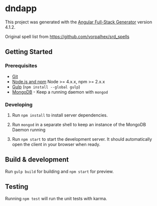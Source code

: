 # dndapp

This project was generated with the [Angular Full-Stack Generator](https://github.com/DaftMonk/generator-angular-fullstack) version 4.1.2.

Original spell list from https://github.com/vorpalhex/srd_spells

## Getting Started

### Prerequisites

- [Git](https://git-scm.com/)
- [Node.js and npm](nodejs.org) Node >= 4.x.x, npm >= 2.x.x
- [Gulp](http://gulpjs.com/) (`npm install --global gulp`)
- [MongoDB](https://www.mongodb.org/) - Keep a running daemon with `mongod`

### Developing

1. Run `npm install` to install server dependencies.

2. Run `mongod` in a separate shell to keep an instance of the MongoDB Daemon running

3. Run `npm start` to start the development server. It should automatically open the client in your browser when ready.

## Build & development

Run `gulp build` for building and `npm start` for preview.

## Testing

Running `npm test` will run the unit tests with karma.
